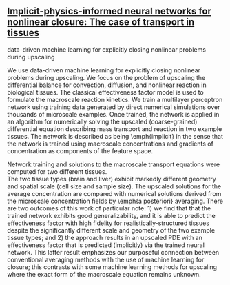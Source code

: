 ## [Implicit-physics-informed neural networks for nonlinear closure: The case of transport in tissues](https://github.com/TaghizadehE/implicit-PINN)

data-driven machine learning for explicitly closing nonlinear problems during upscaling

We use data-driven machine learning for explicitly closing nonlinear problems during upscaling.  We focus on the problem of upscaling the differential balance for convection, diffusion, and nonlinear reaction in biological tissues.  The classical effectiveness factor model is used to formulate the macroscale reaction kinetics. We train a multilayer perceptron network using training data generated by direct numerical simulations over thousands of microscale examples. Once trained, the network is applied in an algorithm for numerically solving the upscaled (coarse-grained) differential equation describing mass transport and reaction in two example tissues.  The network is described as being \emph{implicit} in the sense that the network is trained using macroscale concentrations and gradients of concentration as components of the feature space.

Network training and solutions to the macroscale transport equations were computed for two different tissues.  
The two tissue types (brain and liver) exhibit markedly different geometry and spatial scale (cell size and sample size).  The upscaled solutions for the average concentration are compared with numerical solutions derived from the microscale concentration fields by \emph{a posteriori} averaging.
There are two outcomes of this work of particular note: 1) we find that that the trained network exhibits good generalizability, and it is able to predict the effectiveness factor with high fidelity for realistically-structured tissues despite the significantly different scale and geometry of the two example tissue types; and 2) the approach results in an upscaled PDE with an effectiveness factor that is predicted (implicitly) via the trained neural network. This latter result emphasizes our purposeful connection between conventional averaging methods with the use of machine learning for closure; this contrasts with some machine learning methods for upscaling where the exact form of the macroscale equation remains unknown.
